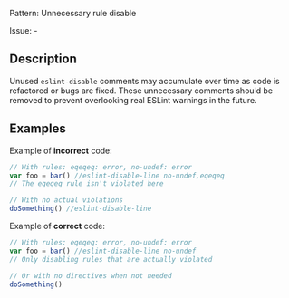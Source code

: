 Pattern: Unnecessary rule disable

Issue: -

## Description

Unused `eslint-disable` comments may accumulate over time as code is refactored or bugs are fixed. These unnecessary comments should be removed to prevent overlooking real ESLint warnings in the future.

## Examples

Example of **incorrect** code:
```javascript
// With rules: eqeqeq: error, no-undef: error
var foo = bar() //eslint-disable-line no-undef,eqeqeq
// The eqeqeq rule isn't violated here

// With no actual violations
doSomething() //eslint-disable-line
```

Example of **correct** code:
```javascript
// With rules: eqeqeq: error, no-undef: error
var foo = bar() //eslint-disable-line no-undef
// Only disabling rules that are actually violated

// Or with no directives when not needed
doSomething()
```